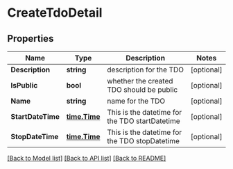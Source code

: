 # CreateTdoDetail

## Properties

Name | Type | Description | Notes
------------ | ------------- | ------------- | -------------
**Description** | **string** | description for the TDO | [optional] 
**IsPublic** | **bool** | whether the created TDO should be public | [optional] 
**Name** | **string** | name for the TDO | [optional] 
**StartDateTime** | [**time.Time**](time.Time.md) | This is the datetime for the TDO startDatetime | [optional] 
**StopDateTime** | [**time.Time**](time.Time.md) | This is the datetime for the TDO stopDatetime | [optional] 

[[Back to Model list]](../README.md#documentation-for-models) [[Back to API list]](../README.md#documentation-for-api-endpoints) [[Back to README]](../README.md)



